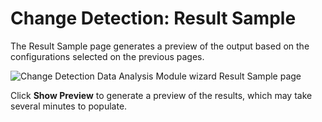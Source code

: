 # Change Detection: Result Sample

The Result Sample page generates a preview of the output based on the configurations selected on the
previous pages.

![Change Detection Data Analysis Module wizard Result Sample page](/img/versioned_docs/enterpriseauditor_11.6/enterpriseauditor/admin/analysis/sqlviewcreation/resultsample.webp)

Click **Show Preview** to generate a preview of the results, which may take several minutes to
populate.
